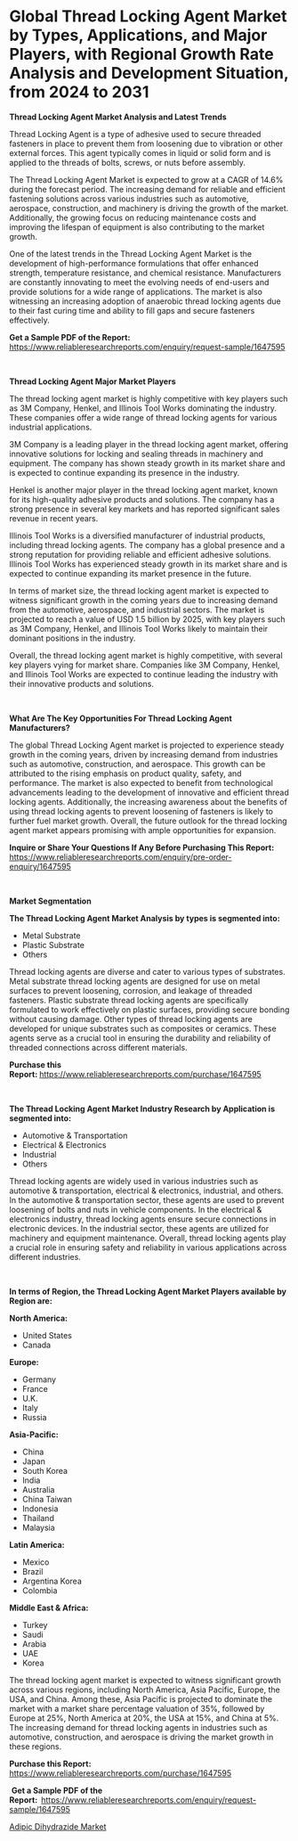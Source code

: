 <p><h1>Global Thread Locking Agent Market by Types, Applications, and Major Players, with Regional Growth Rate Analysis and Development Situation, from 2024 to 2031</h1></p><p><strong>Thread Locking Agent Market Analysis and Latest Trends</strong></p>
<p><p>Thread Locking Agent is a type of adhesive used to secure threaded fasteners in place to prevent them from loosening due to vibration or other external forces. This agent typically comes in liquid or solid form and is applied to the threads of bolts, screws, or nuts before assembly.</p><p>The Thread Locking Agent Market is expected to grow at a CAGR of 14.6% during the forecast period. The increasing demand for reliable and efficient fastening solutions across various industries such as automotive, aerospace, construction, and machinery is driving the growth of the market. Additionally, the growing focus on reducing maintenance costs and improving the lifespan of equipment is also contributing to the market growth.</p><p>One of the latest trends in the Thread Locking Agent Market is the development of high-performance formulations that offer enhanced strength, temperature resistance, and chemical resistance. Manufacturers are constantly innovating to meet the evolving needs of end-users and provide solutions for a wide range of applications. The market is also witnessing an increasing adoption of anaerobic thread locking agents due to their fast curing time and ability to fill gaps and secure fasteners effectively.</p></p>
<p><strong>Get a Sample PDF of the Report:&nbsp;</strong> <a href="https://www.reliableresearchreports.com/enquiry/request-sample/1647595">https://www.reliableresearchreports.com/enquiry/request-sample/1647595</a></p>
<p>&nbsp;</p>
<p><strong>Thread Locking Agent Major Market Players</strong></p>
<p><p>The thread locking agent market is highly competitive with key players such as 3M Company, Henkel, and Illinois Tool Works dominating the industry. These companies offer a wide range of thread locking agents for various industrial applications.</p><p>3M Company is a leading player in the thread locking agent market, offering innovative solutions for locking and sealing threads in machinery and equipment. The company has shown steady growth in its market share and is expected to continue expanding its presence in the industry.</p><p>Henkel is another major player in the thread locking agent market, known for its high-quality adhesive products and solutions. The company has a strong presence in several key markets and has reported significant sales revenue in recent years.</p><p>Illinois Tool Works is a diversified manufacturer of industrial products, including thread locking agents. The company has a global presence and a strong reputation for providing reliable and efficient adhesive solutions. Illinois Tool Works has experienced steady growth in its market share and is expected to continue expanding its market presence in the future.</p><p>In terms of market size, the thread locking agent market is expected to witness significant growth in the coming years due to increasing demand from the automotive, aerospace, and industrial sectors. The market is projected to reach a value of USD 1.5 billion by 2025, with key players such as 3M Company, Henkel, and Illinois Tool Works likely to maintain their dominant positions in the industry.</p><p>Overall, the thread locking agent market is highly competitive, with several key players vying for market share. Companies like 3M Company, Henkel, and Illinois Tool Works are expected to continue leading the industry with their innovative products and solutions.</p></p>
<p>&nbsp;</p>
<p><strong>What Are The Key Opportunities For Thread Locking Agent Manufacturers?</strong></p>
<p><p>The global Thread Locking Agent market is projected to experience steady growth in the coming years, driven by increasing demand from industries such as automotive, construction, and aerospace. This growth can be attributed to the rising emphasis on product quality, safety, and performance. The market is also expected to benefit from technological advancements leading to the development of innovative and efficient thread locking agents. Additionally, the increasing awareness about the benefits of using thread locking agents to prevent loosening of fasteners is likely to further fuel market growth. Overall, the future outlook for the thread locking agent market appears promising with ample opportunities for expansion.</p></p>
<p><strong>Inquire or Share Your Questions If Any Before Purchasing This Report:</strong> <a href="https://www.reliableresearchreports.com/enquiry/pre-order-enquiry/1647595">https://www.reliableresearchreports.com/enquiry/pre-order-enquiry/1647595</a></p>
<p>&nbsp;</p>
<p><strong>Market Segmentation</strong></p>
<p><strong>The Thread Locking Agent Market Analysis by types is segmented into:</strong></p>
<p><ul><li>Metal Substrate</li><li>Plastic Substrate</li><li>Others</li></ul></p>
<p><p>Thread locking agents are diverse and cater to various types of substrates. Metal substrate thread locking agents are designed for use on metal surfaces to prevent loosening, corrosion, and leakage of threaded fasteners. Plastic substrate thread locking agents are specifically formulated to work effectively on plastic surfaces, providing secure bonding without causing damage. Other types of thread locking agents are developed for unique substrates such as composites or ceramics. These agents serve as a crucial tool in ensuring the durability and reliability of threaded connections across different materials.</p></p>
<p><strong>Purchase this Report:&nbsp;</strong><a href="https://www.reliableresearchreports.com/purchase/1647595">https://www.reliableresearchreports.com/purchase/1647595</a></p>
<p>&nbsp;</p>
<p><strong>The Thread Locking Agent Market Industry Research by Application is segmented into:</strong></p>
<p><ul><li>Automotive & Transportation</li><li>Electrical & Electronics</li><li>Industrial</li><li>Others</li></ul></p>
<p><p>Thread locking agents are widely used in various industries such as automotive & transportation, electrical & electronics, industrial, and others. In the automotive & transportation sector, these agents are used to prevent loosening of bolts and nuts in vehicle components. In the electrical & electronics industry, thread locking agents ensure secure connections in electronic devices. In the industrial sector, these agents are utilized for machinery and equipment maintenance. Overall, thread locking agents play a crucial role in ensuring safety and reliability in various applications across different industries.</p></p>
<p>&nbsp;</p>
<p><strong>In terms of Region, the Thread Locking Agent Market Players available by Region are:</strong></p>
<p>
    <p> <strong> North America: </strong>
        <ul>
            <li>United States</li>
            <li>Canada</li>
        </ul>
        </p> 
    <p> <strong> Europe: </strong>
        <ul>
            <li>Germany</li>
            <li>France</li>
            <li>U.K.</li>
            <li>Italy</li>
            <li>Russia</li>
        </ul>
        </p> 
    <p> <strong> Asia-Pacific: </strong>
        <ul>
            <li>China</li>
            <li>Japan</li>
            <li>South Korea</li>
            <li>India</li>
            <li>Australia</li>
            <li>China Taiwan</li>
            <li>Indonesia</li>
            <li>Thailand</li>
            <li>Malaysia</li>
        </ul>
        </p> 
    <p> <strong> Latin America: </strong>
        <ul>
            <li>Mexico</li>
            <li>Brazil</li>
            <li>Argentina Korea</li>
            <li>Colombia</li>
        </ul>
        </p> 
    <p> <strong> Middle East & Africa: </strong>
        <ul>
            <li>Turkey</li>
            <li>Saudi</li>
            <li>Arabia</li>
            <li>UAE</li>
            <li>Korea</li>
        </ul>
    </p>
    </p>
<p><p>The thread locking agent market is expected to witness significant growth across various regions, including North America, Asia Pacific, Europe, the USA, and China. Among these, Asia Pacific is projected to dominate the market with a market share percentage valuation of 35%, followed by Europe at 25%, North America at 20%, the USA at 15%, and China at 5%. The increasing demand for thread locking agents in industries such as automotive, construction, and aerospace is driving the market growth in these regions.</p></p>
<p><strong>Purchase this Report: </strong><a href="https://www.reliableresearchreports.com/purchase/1647595">https://www.reliableresearchreports.com/purchase/1647595</a></p>
<p>&nbsp;<strong>Get a Sample PDF of the Report:&nbsp;&nbsp;</strong><a href="https://www.reliableresearchreports.com/enquiry/request-sample/1647595">https://www.reliableresearchreports.com/enquiry/request-sample/1647595</a></p>
<p><strong></strong></p>
<p><p><a href="https://noble-drawer-34c.notion.site/Adipic-Dihydrazide-Market-Insights-Market-Players-and-Forecast-Till-2031-87a443732339490eafb4cadc7ebc964d">Adipic Dihydrazide Market</a></p></p>
